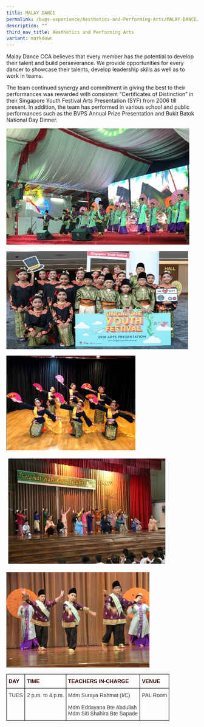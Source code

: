 ```yaml
---
title: MALAY DANCE
permalink: /bvps-experience/Aesthetics-and-Performing-Arts/MALAY-DANCE/
description: ""
third_nav_title: Aesthetics and Performing Arts
variant: markdown
---
```

Malay Dance CCA believes that every member has the potential to develop their talent and build perseverance. We provide opportunities for every dancer to showcase their talents, develop leadership skills as well as to work in teams.&nbsp;

  

The team continued synergy and commitment in giving the best to their performances was rewarded with consistent “Certificates of Distinction” in their Singapore Youth Festival Arts Presentation (SYF) from 2006 till present. In addition, the team has performed in various school and public performances such as the BVPS Annual Prize Presentation and Bukit Batok National Day Dinner.

![](/images/BVPS%20Experience/Co%20Curricular%20Activities/Aesthetics%20and%20Performing%20Arts/MALAY%20DANCE/M1.jpg)

![](/images/BVPS%20Experience/Co%20Curricular%20Activities/Aesthetics%20and%20Performing%20Arts/MALAY%20DANCE/M2.jpg)

![](/images/BVPS%20Experience/Co%20Curricular%20Activities/Aesthetics%20and%20Performing%20Arts/MALAY%20DANCE/M3.jpg)

![](/images/BVPS%20Experience/Co%20Curricular%20Activities/Aesthetics%20and%20Performing%20Arts/MALAY%20DANCE/M4.jpg)

![](/images/BVPS%20Experience/Co%20Curricular%20Activities/Aesthetics%20and%20Performing%20Arts/MALAY%20DANCE/M5.jpg)

<style type="text/css">
.tg  {border-collapse:collapse;border-spacing:0;}
.tg td{border-color:black;border-style:solid;border-width:1px;font-family:Arial, sans-serif;font-size:14px;
  overflow:hidden;padding:10px 5px;word-break:normal;}
.tg th{border-color:black;border-style:solid;border-width:1px;font-family:Arial, sans-serif;font-size:14px;
  font-weight:normal;overflow:hidden;padding:10px 5px;word-break:normal;}
.tg .tg-b5l7{background-color:rgba(255, 255, 255, 0.6);color:#333;text-align:left;vertical-align:top}
.tg .tg-qkla{background-color:#ffffff;color:#330001;font-weight:bold;text-align:left;vertical-align:middle}
</style>
<table class="tg">
<thead>
  <tr>
    <th class="tg-qkla">DAY</th>
    <th class="tg-qkla">TIME</th>
    <th class="tg-qkla">TEACHERS IN-CHARGE</th>
    <th class="tg-qkla">VENUE</th>
  </tr>
</thead>
<tbody>
  <tr>
    <td class="tg-b5l7">TUES</td>
    <td class="tg-b5l7">2 p.m. to 4 p.m.</td>
    <td class="tg-b5l7"> Mdm Suraya Rahmat (I/C)<br><br><span style="background-color:initial">Mdm Eddayana Bte Abdullah<br>Mdm Siti Shahira Bte Sapade</span></td>
    <td class="tg-b5l7">PAL Room</td>
  </tr>
</tbody>
</table>